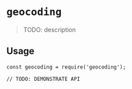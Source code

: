 # `geocoding`

> TODO: description

## Usage

```
const geocoding = require('geocoding');

// TODO: DEMONSTRATE API
```
